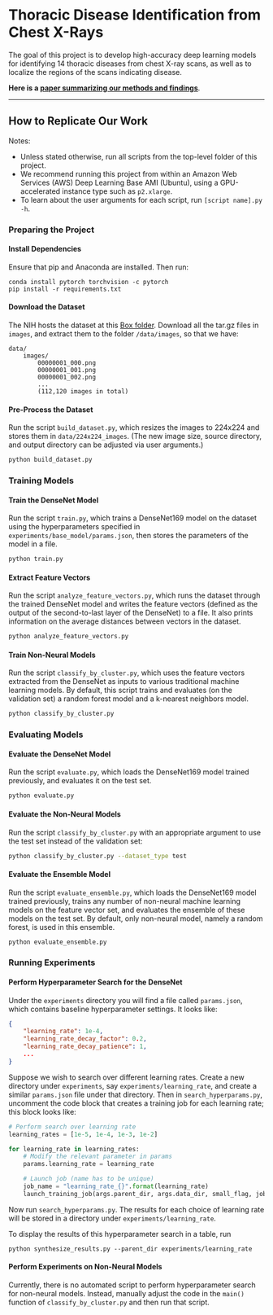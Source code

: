 
# Thoracic Disease Identification from Chest X-Rays

The goal of this project is to develop high-accuracy deep learning models for identifying 14 thoracic diseases from chest X-ray scans, as well as to localize the regions of the scans indicating disease.

__Here is a [paper summarizing our methods and findings](https://goo.gl/mua7zS)__.


---
## How to Replicate Our Work

Notes:
- Unless stated otherwise, run all scripts from the top-level folder of this project.
- We recommend running this project from within an Amazon Web Services (AWS) Deep Learning Base AMI (Ubuntu), using a GPU-accelerated instance type such as `p2.xlarge`.
- To learn about the user arguments for each script, run `[script name].py -h`.


### Preparing the Project

#### Install Dependencies
Ensure that pip and Anaconda are installed. Then run:
```
conda install pytorch torchvision -c pytorch
pip install -r requirements.txt
```

#### Download the Dataset
The NIH hosts the dataset at this [Box folder](https://nihcc.app.box.com/v/ChestXray-NIHCC/folder/36938765345). Download all the tar.gz files in `images`, and extract them to the folder `/data/images`, so that we have:
```
data/
    images/
        00000001_000.png
        00000001_001.png
        00000001_002.png
        ...
        (112,120 images in total)
```

#### Pre-Process the Dataset
Run the script `build_dataset.py`, which resizes the images to 224x224 and stores them in `data/224x224_images`. (The new image size, source directory, and output directory can be adjusted via user arguments.)

```bash
python build_dataset.py
```


### Training Models

#### Train the DenseNet Model
Run the script `train.py`, which trains a DenseNet169 model on the dataset using the hyperparameters specified in `experiments/base_model/params.json`, then stores the parameters of the model in a file.
```bash
python train.py
```

#### Extract Feature Vectors
Run the script `analyze_feature_vectors.py`, which runs the dataset through the trained DenseNet model and writes the feature vectors (defined as the output of the second-to-last layer of the DenseNet) to a file. It also prints information on the average distances between vectors in the dataset.
```bash
python analyze_feature_vectors.py
```

#### Train Non-Neural Models
Run the script `classify_by_cluster.py`, which uses the feature vectors extracted from the DenseNet as inputs to various traditional machine learning models. By default, this script trains and evaluates (on the validation set) a random forest model and a k-nearest neighbors model.
```bash
python classify_by_cluster.py
```


### Evaluating Models

#### Evaluate the DenseNet Model
Run the script `evaluate.py`, which loads the DenseNet169 model trained previously, and evaluates it on the test set.
```bash
python evaluate.py
```

#### Evaluate the Non-Neural Models
Run the script `classify_by_cluster.py` with an appropriate argument to use the test set instead of the validation set:
```bash
python classify_by_cluster.py --dataset_type test
```

#### Evaluate the Ensemble Model
Run the script `evaluate_ensemble.py`, which loads the DenseNet169 model trained previously, trains any number of non-neural machine learning models on the feature vector set, and evaluates the ensemble of these models on the test set. By default, only non-neural model, namely a random forest, is used in this ensemble.
```bash
python evaluate_ensemble.py
```


### Running Experiments

#### Perform Hyperparameter Search for the DenseNet

Under the `experiments` directory you will find a file called `params.json`, which contains baseline hyperparameter settings. It looks like:
```json
{
    "learning_rate": 1e-4,
    "learning_rate_decay_factor": 0.2,
    "learning_rate_decay_patience": 1,
    ...
}
```

Suppose we wish to search over different learning rates. Create a new directory under `experiments`, say `experiments/learning_rate`, and create a similar `params.json` file under that directory. Then in `search_hyperparams.py`, uncomment the code block that creates a training job for each learning rate; this block looks like:
```python
# Perform search over learning rate
learning_rates = [1e-5, 1e-4, 1e-3, 1e-2]

for learning_rate in learning_rates:
    # Modify the relevant parameter in params
    params.learning_rate = learning_rate

    # Launch job (name has to be unique)
    job_name = "learning_rate_{}".format(learning_rate)
    launch_training_job(args.parent_dir, args.data_dir, small_flag, job_name, params)
```
Now run `search_hyperparams.py`. The results for each choice of learning rate will be stored in a directory under `experiments/learning_rate`.

To display the results of this hyperparameter search in a table, run
```
python synthesize_results.py --parent_dir experiments/learning_rate
```

#### Perform Experiments on Non-Neural Models

Currently, there is no automated script to perform hyperparameter search for non-neural models. Instead, manually adjust the code in the `main()` function of `classify_by_cluster.py` and then run that script.

